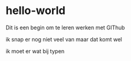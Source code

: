 # hello-world
Dit is een begin om te leren werken met GIThub

ik snap er nog niet veel van maar dat komt wel

ik moet er wat bij typen
